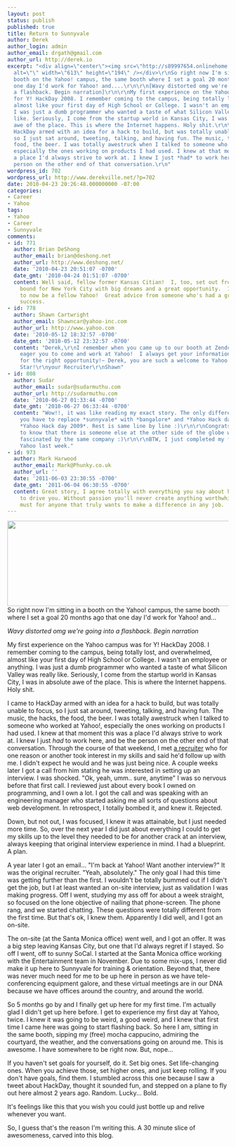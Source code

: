 ```yaml
---
layout: post
status: publish
published: true
title: Return to Sunnyvale
author: Derek
author_login: admin
author_email: drgath@gmail.com
author_url: http://derek.io
excerpt: "<div align=\"center\"><img src=\"http://s89997654.onlinehome.us/screencaps/Flickr_Photo_Download__yahoo-sunnyvale-04-20100618-083757.jpg\"
  alt=\"\" width=\"613\" height=\"194\" /></div>\r\nSo right now I'm sitting in a
  booth on the Yahoo! campus, the same booth where I set a goal 20 months ago that
  one day I'd work for Yahoo! and....\r\n\r\n[Wavy distorted omg we're going into
  a flashback. Begin narration]\r\n\r\nMy first experience on the Yahoo campus was
  for Y! HackDay 2008. I remember coming to the campus, being totally lost, and overwhelmed,
  almost like your first day of High School or College. I wasn't an employee or anything.
  I was just a dumb programmer who wanted a taste of what Silicon Valley was really
  like. Seriously, I come from the startup world in Kansas City, I was in absolute
  awe of the place. This is where the Internet happens. Holy shit.\r\n\r\nI came to
  HackDay armed with an idea for a hack to build, but was totally unable to focus,
  so I just sat around, tweeting, talking, and having fun. The music, the hacks, the
  food, the beer. I was totally awestruck when I talked to someone who worked at Yahoo!,
  especially the ones working on products I had used. I knew at that moment this was
  a place I'd always strive to work at. I knew I just *had* to work here, and be the
  person on the other end of that conversation.\r\n"
wordpress_id: 702
wordpress_url: http://www.derekville.net/?p=702
date: 2010-04-23 20:26:48.000000000 -07:00
categories:
- Career
- Yahoo
tags:
- Yahoo
- Career
- Sunnyvale
comments:
- id: 771
  author: Brian DeShong
  author_email: brian@deshong.net
  author_url: http://www.deshong.net/
  date: '2010-04-23 20:51:07 -0700'
  date_gmt: '2010-04-24 01:51:07 -0700'
  content: Well said, fellow former Kansas Citian!  I, too, set out from Kansas City
    bound for New York City with big dreams and a great opportunity.  It's a pleasure
    to now be a fellow Yahoo!  Great advice from someone who's had a great deal of
    success.
- id: 778
  author: Shawn Cartwright
  author_email: Shawncar@yahoo-inc.com
  author_url: http://www.yahoo.com
  date: '2010-05-12 18:32:57 -0700'
  date_gmt: '2010-05-12 23:32:57 -0700'
  content: "Derek,\r\nI remember when you came up to our booth at Zendcon and how
    eager you to come and work at Yahoo!  I always get your information and waited
    for the right opportunity!~ Derek, you are such a welcome to Yahoo and a Rising
    Star!\r\nyour Recruiter\r\nShawn"
- id: 808
  author: Sudar
  author_email: sudar@sudarmuthu.com
  author_url: http://sudarmuthu.com
  date: '2010-06-27 01:33:44 -0700'
  date_gmt: '2010-06-27 06:33:44 -0700'
  content: "Wow!!, it was like reading my exact story. The only difference is that
    you have to replace *sunnyvale* with *bangalore* and *Yahoo Hack day 2008* with
    *Yahoo Hack day 2009*. Rest is same line by line :)\r\n\r\nCongrats and happy
    to know that there is someone else at the other side of the globe who also got
    fascinated by the same company :)\r\n\r\nBTW, I just completed my first year at
    Yahoo last week."
- id: 973
  author: Mark Harwood
  author_email: Mark@Phunky.co.uk
  author_url: ''
  date: '2011-06-03 23:30:55 -0700'
  date_gmt: '2011-06-04 06:30:55 -0700'
  content: Great story, I agree totally with everything you say about having a goal
    to drive you. Without passion you'll never create anything worthwhile, it's a
    must for anyone that truly wants to make a difference in any job.
---
```

<div align="center"><img src="http://s89997654.onlinehome.us/screencaps/Flickr_Photo_Download__yahoo-sunnyvale-04-20100618-083757.jpg" alt="" width="613" height="194" /></div>
So right now I'm sitting in a booth on the Yahoo! campus, the same booth where I set a goal 20 months ago that one day I'd work for Yahoo! and...

*Wavy distorted omg we're going into a flashback. Begin narration*

My first experience on the Yahoo campus was for Y! HackDay 2008. I remember coming to the campus, being totally lost, and overwhelmed, almost like your first day of High School or College. I wasn't an employee or anything. I was just a dumb programmer who wanted a taste of what Silicon Valley was really like. Seriously, I come from the startup world in Kansas City, I was in absolute awe of the place. This is where the Internet happens. Holy shit.

<!--more-->

I came to HackDay armed with an idea for a hack to build, but was totally unable to focus, so I just sat around, tweeting, talking, and having fun. The music, the hacks, the food, the beer. I was totally awestruck when I talked to someone who worked at Yahoo!, especially the ones working on products I had used. I knew at that moment this was a place I'd always strive to work at. I knew I just *had* to work here, and be the person on the other end of that conversation.
<a id="more"></a><a id="more-702"></a>
Through the course of that weekend, I met <a href="http://twitter.com/ShawnRecruits4u">a recruiter</a> who for one reason or another took interest in my skills and said he'd follow up with me. I didn't expect he would and he was just being nice. A couple weeks later I got a call from him stating he was interested in setting up an interview. I was shocked. "Ok, yeah, umm.. sure, anytime" I was so nervous before that first call. I reviewed just about every book I owned on programming, and I own a lot. I got the call and was speaking with an engineering manager who started asking me all sorts of questions about web development. In retrospect, I totally bombed it, and knew it. Rejected.

Down, but not out, I was focused, I knew it was attainable, but I just needed more time. So, over the next year I did just about everything I could to get my skills up to the level they needed to be for another crack at an interview, always keeping that original interview experience in mind. I had a blueprint. A plan.

A year later I got an email... "I'm back at Yahoo! Want another interview?" It was the original recruiter. "Yeah, absolutely." The only goal I had this time was getting further than the first. I wouldn't be totally bummed out if I didn't get the job, but I at least wanted an on-site interview, just as validation I was making progress. Off I went, studying my ass off for about a week straight, so focused on the lone objective of nailing that phone-screen. The phone rang, and we started chatting. These questions were totally different from the first time. But that's ok, I knew them. Apparently I did well, and I got an on-site.

The on-site (at the Santa Monica office) went well, and I got an offer. It was a big step leaving Kansas City, but one that I'd always regret if I stayed. So off I went, off to sunny SoCal. I started at the Santa Monica office working with the Entertainment team in November. Due to some mix-ups, I never did make it up here to Sunnyvale for training &amp; orientation. Beyond that, there was never much need for me to be up here in person as we have tele-conferencing equipment galore, and these virtual meetings are in our DNA because we have offices around the country, and around the world.

So 5 months go by and I finally get up here for my first time. I'm actually glad I didn't get up here before. I get to experience my first day at Yahoo, twice. I knew it was going to be weird, a good weird, and I knew that first time I came here was going to start flashing back. So here I am, sitting in the same booth, sipping my (free) mocha cappucino, admiring the courtyard, the weather, and the conversations going on around me. This is awesome. I have somewhere to be right now. But, nope...

If you haven't set goals for yourself, do it. Set big ones. Set life-changing ones. When you achieve those, set higher ones, and just keep rolling. If you don't have goals, find them. I stumbled across this one because I saw a tweet about HackDay, thought it sounded fun, and stepped on a plane to fly out here almost 2 years ago. Random. Lucky... Bold.

It's feelings like this that you wish you could just bottle up and relive whenever you want.

So, I guess that's the reason I'm writing this. A 30 minute slice of awesomeness, carved into this blog.
